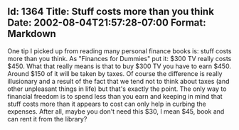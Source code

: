 Id: 1364
Title: Stuff costs more than you think
Date: 2002-08-04T21:57:28-07:00
Format: Markdown
--------------
One tip I picked up from reading many personal finance books is: stuff
costs more than you think. As "Finances for Dummies" put it: \$300 TV
really costs \$450. What that really means is that to buy \$300 TV you
have to earn \$450. Around \$150 of it will be taken by taxes. Of course
the difference is really illusionary and a result of the fact that we
tend not to think about taxes (and other unpleasant things in life) but
that's exactly the point. The only way to financial freedom is to spend
less than you earn and keeping in mind that stuff costs more than it
appears to cost can only help in curbing the expenses. After all, maybe
you don't need this \$30, I mean \$45, book and can rent it from the
library?
